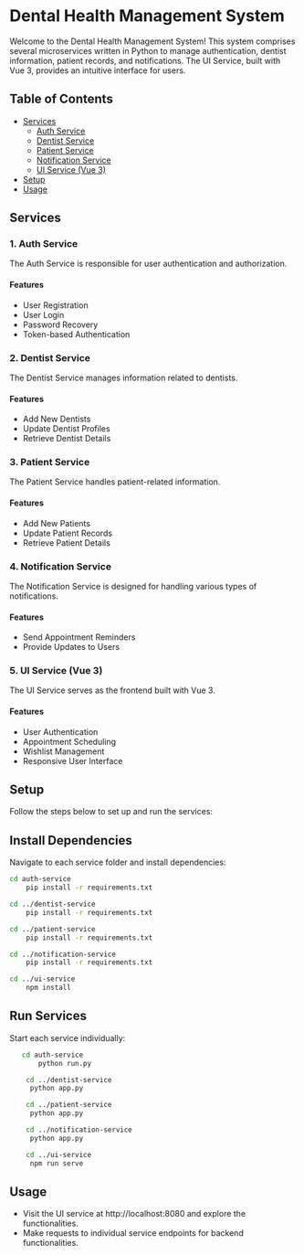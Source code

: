 # Dental Health Management System

Welcome to the Dental Health Management System! This system comprises several microservices written in Python to manage authentication, dentist information, patient records, and notifications. The UI Service, built with Vue 3, provides an intuitive interface for users.

## Table of Contents

- [Services](#services)
  - [Auth Service](#1-auth-service)
  - [Dentist Service](#2-dentist-service)
  - [Patient Service](#3-patient-service)
  - [Notification Service](#4-notification-service)
  - [UI Service (Vue 3)](#5-ui-service-vue-3)
- [Setup](#setup)
- [Usage](#usage)
## Services

### 1. Auth Service

The Auth Service is responsible for user authentication and authorization.

#### Features

- User Registration
- User Login
- Password Recovery
- Token-based Authentication

### 2. Dentist Service

The Dentist Service manages information related to dentists.

#### Features

- Add New Dentists
- Update Dentist Profiles
- Retrieve Dentist Details

### 3. Patient Service

The Patient Service handles patient-related information.

#### Features

- Add New Patients
- Update Patient Records
- Retrieve Patient Details

### 4. Notification Service

The Notification Service is designed for handling various types of notifications.

#### Features

- Send Appointment Reminders
- Provide Updates to Users

### 5. UI Service (Vue 3)

The UI Service serves as the frontend built with Vue 3.

#### Features

- User Authentication
- Appointment Scheduling
- Wishlist Management
- Responsive User Interface

## Setup

Follow the steps below to set up and run the services:

## **Install Dependencies**

Navigate to each service folder and install dependencies:
    
```bash
cd auth-service
    pip install -r requirements.txt
```
```bash
cd ../dentist-service  
    pip install -r requirements.txt
```
```bash
cd ../patient-service
    pip install -r requirements.txt
```
```bash
cd ../notification-service
    pip install -r requirements.txt
```
```bash
cd ../ui-service
    npm install
```
## Run Services
 Start each service individually:

 ```bash
    cd auth-service
        python run.py
```
```bash
    cd ../dentist-service
     python app.py
```
```bash
    cd ../patient-service
     python app.py
```
```bash
    cd ../notification-service
     python app.py
```
```bash
    cd ../ui-service
     npm run serve
```

## Usage
- Visit the UI service at http://localhost:8080 and explore the functionalities.
- Make requests to individual service endpoints for backend functionalities.